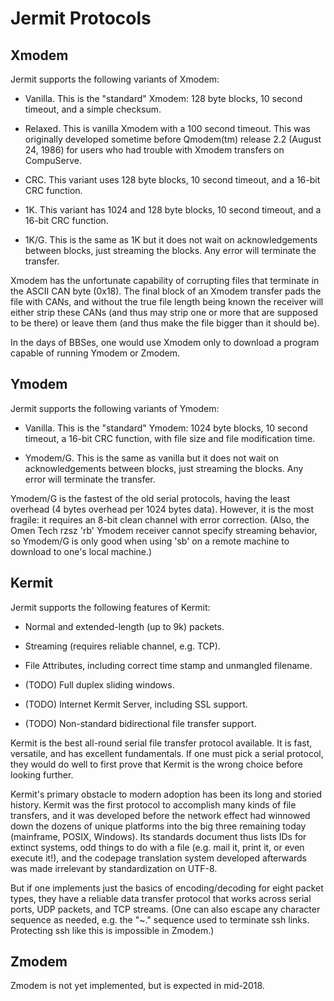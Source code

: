 Jermit Protocols
================

Xmodem
------

Jermit supports the following variants of Xmodem:

* Vanilla.  This is the "standard" Xmodem: 128 byte blocks, 10 second
  timeout, and a simple checksum.

* Relaxed.  This is vanilla Xmodem with a 100 second timeout.  This
  was originally developed sometime before Qmodem(tm) release 2.2
  (August 24, 1986) for users who had trouble with Xmodem transfers on
  CompuServe.

* CRC.  This variant uses 128 byte blocks, 10 second timeout, and a
  16-bit CRC function.

* 1K.  This variant has 1024 and 128 byte blocks, 10 second timeout,
  and a 16-bit CRC function.

* 1K/G.  This is the same as 1K but it does not wait on
  acknowledgements between blocks, just streaming the blocks.  Any
  error will terminate the transfer.

Xmodem has the unfortunate capability of corrupting files that
terminate in the ASCII CAN byte (0x18).  The final block of an Xmodem
transfer pads the file with CANs, and without the true file length
being known the receiver will either strip these CANs (and thus may
strip one or more that are supposed to be there) or leave them (and
thus make the file bigger than it should be).

In the days of BBSes, one would use Xmodem only to download a program
capable of running Ymodem or Zmodem.

Ymodem
------

Jermit supports the following variants of Ymodem:

* Vanilla.  This is the "standard" Ymodem: 1024 byte blocks, 10 second
  timeout, a 16-bit CRC function, with file size and file modification
  time.

* Ymodem/G.  This is the same as vanilla but it does not wait on
  acknowledgements between blocks, just streaming the blocks.  Any
  error will terminate the transfer.

Ymodem/G is the fastest of the old serial protocols, having the least
overhead (4 bytes overhead per 1024 bytes data).  However, it is the
most fragile: it requires an 8-bit clean channel with error
correction.  (Also, the Omen Tech rzsz 'rb' Ymodem receiver cannot
specify streaming behavior, so Ymodem/G is only good when using 'sb'
on a remote machine to download to one's local machine.)

Kermit
------

Jermit supports the following features of Kermit:

* Normal and extended-length (up to 9k) packets.

* Streaming (requires reliable channel, e.g. TCP).

* File Attributes, including correct time stamp and unmangled
  filename.

* (TODO) Full duplex sliding windows.

* (TODO) Internet Kermit Server, including SSL support.

* (TODO) Non-standard bidirectional file transfer support.

Kermit is the best all-round serial file transfer protocol available.
It is fast, versatile, and has excellent fundamentals.  If one must
pick a serial protocol, they would do well to first prove that Kermit
is the wrong choice before looking further.

Kermit's primary obstacle to modern adoption has been its long and
storied history.  Kermit was the first protocol to accomplish many
kinds of file transfers, and it was developed before the network
effect had winnowed down the dozens of unique platforms into the big
three remaining today (mainframe, POSIX, Windows).  Its standards
document thus lists IDs for extinct systems, odd things to do with a
file (e.g. mail it, print it, or even execute it!), and the codepage
translation system developed afterwards was made irrelevant by
standardization on UTF-8.

But if one implements just the basics of encoding/decoding for eight
packet types, they have a reliable data transfer protocol that works
across serial ports, UDP packets, and TCP streams.  (One can also
escape any character sequence as needed, e.g. the "~." sequence used
to terminate ssh links.  Protecting ssh like this is impossible in
Zmodem.)

Zmodem
------

Zmodem is not yet implemented, but is expected in mid-2018.
